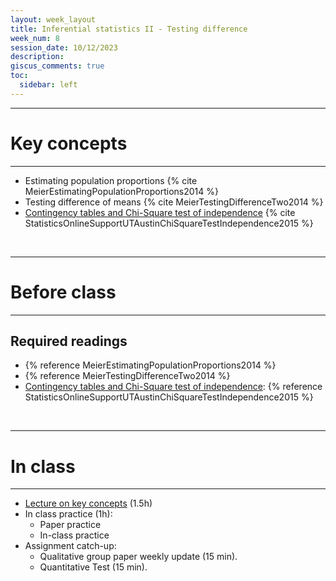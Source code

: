 ```yaml
---
layout: week_layout
title: Inferential statistics II - Testing difference
week_num: 8
session_date: 10/12/2023
description:
giscus_comments: true
toc:
  sidebar: left
---
```


---
# Key concepts
---

- Estimating population proportions {% cite MeierEstimatingPopulationProportions2014 %}
- Testing difference of means {% cite MeierTestingDifferenceTwo2014 %}
- [Contingency tables and Chi-Square test of independence](https://sites.utexas.edu/sos/guided/inferential/categorical/chi2/) {% cite StatisticsOnlineSupportUTAustinChiSquareTestIndependence2015 %}

<br>

---
# Before class
---

## Required readings

- {% reference MeierEstimatingPopulationProportions2014 %}
- {% reference MeierTestingDifferenceTwo2014 %}
- [Contingency tables and Chi-Square test of independence](https://sites.utexas.edu/sos/guided/inferential/categorical/chi2/): {% reference StatisticsOnlineSupportUTAustinChiSquareTestIndependence2015 %}


<br>

---
# In class
---

- [Lecture on key concepts](https://colab.research.google.com/drive/1BVJSIzA_cTvnaEt5l8ibCBY16-K2DMaf?usp=sharing) (1.5h)
- In class practice (1h):
	- Paper practice
	- In-class practice
- Assignment catch-up:
  - Qualitative group paper weekly update (15 min).
  - Quantitative Test (15 min).
